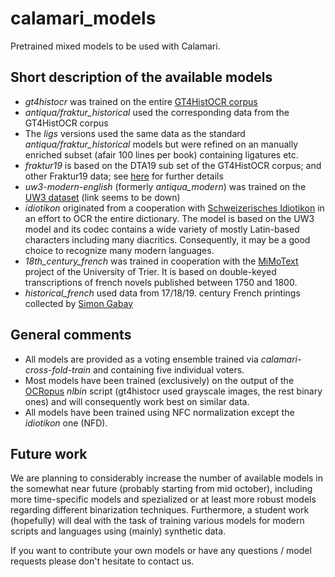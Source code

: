 # calamari_models
Pretrained mixed models to be used with Calamari.

## Short description of the available models
- *gt4histocr* was trained on the entire [GT4HistOCR corpus](https://zenodo.org/record/1344132#.X2xLTlVfiV4)
- *antiqua/fraktur_historical* used the corresponding data from the GT4HistOCR corpus
- The *ligs* versions used the same data as the standard *antiqua/fraktur_historical* models but were refined on an manually enriched subset (afair 100 lines per book) containing ligatures etc.
- *fraktur19* is based on the DTA19 sub set of the GT4HistOCR corpus; and other Fraktur19 data; see [here](https://github.com/Calamari-OCR/calamari_models/issues/3#issuecomment-609730690) for further details
- *uw3-modern-english* (formerly *antiqua_modern*) was trained on the [UW3 dataset](http://www.tmbdev.net/ocrdata-split/) (link seems to be down)
- *idiotikon* originated from a cooperation with [Schweizerisches Idiotikon](https://www.idiotikon.ch/) in an effort to OCR the entire dictionary. The model is based on the UW3 model and its codec contains a wide variety of mostly Latin-based characters including many diacritics. Consequently, it may be a good choice to recognize many modern languages.
- *18th_century_french* was trained in cooperation with the [MiMoText](https://www.mimotext.uni-trier.de/en) project of the University of Trier. It is based on double-keyed transcriptions of french novels published between 1750 and 1800. 
- *historical_french* used data from 17/18/19. century French printings collected by [Simon Gabay](https://www.unine.ch/ilf/home/equipe-enseignante/gabay_simon.html)

## General comments
- All models are provided as a voting ensemble trained via *calamari-cross-fold-train* and containing five individual voters.
- Most models have been trained (exclusively) on the output of the [OCRopus](https://github.com/ocropus/ocropy) *nlbin* script (gt4histocr used grayscale images, the rest binary ones) and will consequently work best on similar data.
- All models have been trained using NFC normalization except the *idiotikon* one (NFD).


## Future work
We are planning to considerably increase the number of available models in the somewhat near future (probably starting from mid october), including more time-specific models and spezialized or at least more robust models regarding different binarization techniques.
Furthermore, a student work (hopefully) will deal with the task of training various models for modern scripts and languages using (mainly) synthetic data.

If you want to contribute your own models or have any questions / model requests please don't hesitate to contact us.
